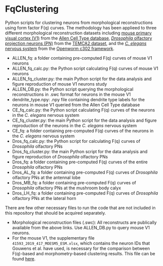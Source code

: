 # FqClustering

Python scripts for clustering neurons from morphological reconstructions using form factor F(q) curves.
The methodology has been applieed to three different morphological reconstruction datasets including [mouse primary visual cortex (V1)](https://www.nature.com/articles/s41593-019-0417-0) from the [Allen Cell Type database](https://celltypes.brain-map.org/data), [*Drosophila* olfactory projection neurons (PN)](https://www.cell.com/cell/fulltext/S0092-8674(18)30787-6) from the [TEMCA2 dataset](https://github.com/bocklab/temca2data/tree/master/geometry_analysis/data), and the [*C. elegans* nervous system](https://royalsocietypublishing.org/doi/10.1098/rstb.2017.0382) from the [Openworm c302 framework](https://github.com/openworm/c302).

- ALLEN_fq: a folder containing pre-computed F(q) curves of mouse V1 neurons
- ALLEN_fq_calc.py: the Python script calculating F(q) curves of mouse V1 neurons
- ALLEN_fq_cluster.py: the main Python script for the data analysis and figure reproduction of mouse V1 neurons study
- ALLEN_DB.py: the Python script querying the morphological reconstructions in .swc format for neurons in the mouse V1
- dendrite_type.npy: .npy file containing dendrite type labels for the neurons in mouse V1 queried from the Allen Cell Type database
- CE_fq_calc.py: the Python script calculating F(q) curves of the neurons in the *C. elegans* nervous system
- CE_fq_cluster.py: the main Python script for the data analysis and figure reproduction of the neurons in the *C. elegans* nervous system
- CE_fq: a folder containing pre-computed F(q) curves of the neurons in the *C. elegans* nervous system
- Dros_fq_calc.py: the Python script for calculating F(q) curves of *Drosophila* olfactory PNs
- Dros_fq_cluster.py: the main Python script for the data analysis and figure reproduction of *Drosophila* olfactory PNs
- Dros_fq: a folder containing pre-computed F(q) curves of the entire *Drosophila* olfactory PNs
- Dros_AL_fq: a folder containing pre-computed F(q) curves of *Drosophila* olfactory PNs at the antennal lobe
- Dros_MB_fq: a folder containing pre-computed F(q) curves of *Drosophila* olfactory PNs at the mushroom body calyx
- Dros_LH_fq: a folder containing pre-computed F(q) curves of *Drosophila* olfactory PNs at the lateral horn

There are few other necessary files to run the code that are not included in this repository that should be acquired separately.

- Morphological reconstruction files (.swc): All reconstructs are publically available from the above links. Use ALLEN_DB.py to query mouse V1 neurons.
- For the mouse V1, the supplementary file `41593_2019_417_MOESM5_ESM.xlsx`, which contains the neuron IDs that Gouwens et al. have used, is necessary for the comparison between F(q)-based and morphometry-based clustering results. This file can be found [here](https://www.nature.com/articles/s41593-019-0417-0).